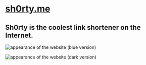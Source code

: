 # [sh0rty.me](https://sh0rty.me/)
## Sh0rty is the coolest link shortener on the Internet.
![appearance of the website (blue version)](https://i.imgur.com/ZJFJfeI.png?1)

![appearance of the website (dark version)](https://i.imgur.com/IKslrT7.png?1)

